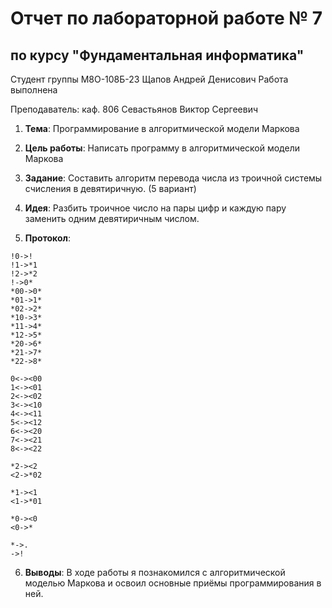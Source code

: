 # Отчет по лабораторной работе № 7
## по курсу "Фундаментальная информатика"

Студент группы М8О-108Б-23 Щапов Андрей Денисович
Работа выполнена 

Преподаватель: каф. 806 Севастьянов Виктор Сергеевич

1. **Тема**: Программирование в алгоритмической модели Маркова

2. **Цель работы**: Написать программу в алгоритмической модели Маркова

3. **Задание**: Составить алгоритм перевода числа из троичной системы счисления в девятиричную. (5 вариант)

4. **Идея**: Разбить троичное число на пары цифр и каждую пару заменить одним девятиричным числом.

5. **Протокол**: 
```
!0->!
!1->*1
!2->*2
!->0*
*00->0*
*01->1*
*02->2*
*10->3*
*11->4*
*12->5*
*20->6*
*21->7*
*22->8*

0<-><00
1<-><01
2<-><02
3<-><10
4<-><11
5<-><12
6<-><20
7<-><21
8<-><22

*2-><2
<2->*02

*1-><1
<1->*01

*0-><0
<0->*

*->.
->!
```

6. **Выводы**: В ходе работы я познакомился с алгоритмической моделью Маркова и освоил основные приёмы программирования в ней.
